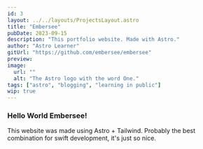 ```yaml
---
id: 3
layout: ../../layouts/ProjectsLayout.astro
title: "Embersee"
pubDate: 2023-09-15
description: "This portfolio website. Made with Astro."
author: "Astro Learner"
gitUrl: "https://github.com/embersee/embersee"
preview: 
image:
  url: ""
  alt: "The Astro logo with the word One."
tags: ["astro", "blogging", "learning in public"]
wip: true
---
```


### Hello World Embersee!

This website was made using Astro + Tailwind. Probably the best combination for swift development, it's just so nice.
